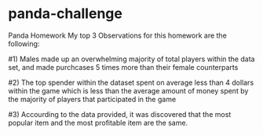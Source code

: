 # panda-challenge
Panda Homework
My top 3 Observations for this homework are the following:

#1)  Males made up an overwhelming majority of total players within the data set, and made purchcases 5 times more than their female counterparts  


#2)  The top spender within the dataset spent on average less than 4 dollars within the game which is less than the average amount of money spent by the majority of players that participated in the game


#3)  Accourding to the data provided, it was discovered that the most popular item and the most profitable item are the same.
